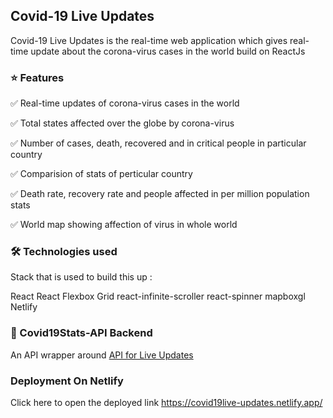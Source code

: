 ## Covid-19 Live Updates

Covid-19 Live Updates is the real-time web application which gives real-time update about the corona-virus cases in the world build on ReactJs

### ⭐ Features
✅ Real-time updates of corona-virus cases in the world

✅ Total states affected over the globe by corona-virus

✅ Number of cases, death, recovered and in critical people in particular country

✅ Comparision of stats of perticular country

✅ Death rate, recovery rate and people affected in per million population stats

✅ World map showing affection of virus in whole world

### 🛠️ Technologies used
Stack that is used to build this up :

React
React Flexbox Grid
react-infinite-scroller
react-spinner
mapboxgl
Netlify
### 💾 Covid19Stats-API Backend
An API wrapper around [API for Live Updates](https://covid19.mathdro.id/api)

### Deployment On Netlify

Click here to open the deployed link https://covid19live-updates.netlify.app/

